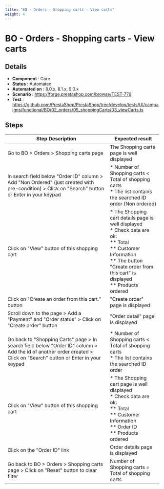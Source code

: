 ```yaml
---
title: "BO - Orders - Shopping carts - View carts"
weight: 4
---
```


# BO - Orders - Shopping carts - View carts
## Details
* **Component** : Core
* **Status** : Automated
* **Automated on** : 8.0.x, 8.1.x, 9.0.x
* **Scenario** : https://forge.prestashop.com/browse/TEST-776
* **Test** : https://github.com/PrestaShop/PrestaShop/tree/develop/tests/UI/campaigns/functional/BO/02_orders/05_shoppingCarts/03_viewCarts.ts

## Steps
| Step Description | Expected result |
| ----- | ----- |
| Go to BO > Orders > Shopping carts page | The Shopping carts page is well displayed |
| In search field below "Order ID" column > Add "Non Ordered" (just created with pre-condition) > Click on "Search" button or Enter in your keypad | * Number of Shopping carts < Total of shopping carts<br> * The list contains the searched ID order (Non ordered) |
| Click on "View" button of this shopping cart | * The Shopping cart details page is well displayed<br> * Check data are ok:<br> ** Total<br> ** Customer Information<br> ** The button "Create order from this cart" is displayed<br> ** Products ordered |
| Click on "Create an order from this cart." button | "Create order" page is displayed |
| Scroll down to the page > Add a "Payment" and "Order status" > Click on "Create order" button | "Order detail" page is displayed |
| Go back to "Shopping Carts" page > In search field below "Order ID" column > Add the id of another order created > Click on "Search" button or Enter in your keypad | * Number of Shopping carts < Total of shopping carts<br> * The list contains the searched ID order |
| Click on "View" button of this shopping cart | * The Shopping cart page is well displayed<br> * Check data are ok:<br> ** Total<br> ** Customer Information<br> ** Order ID<br> ** Products ordered |
| Click on the "Order ID" link | Order details page is displayed |
| Go back to BO > Orders > Shopping carts page > Click on "Reset" button to clear filter | Number of Shopping carts = Total of shopping carts |
